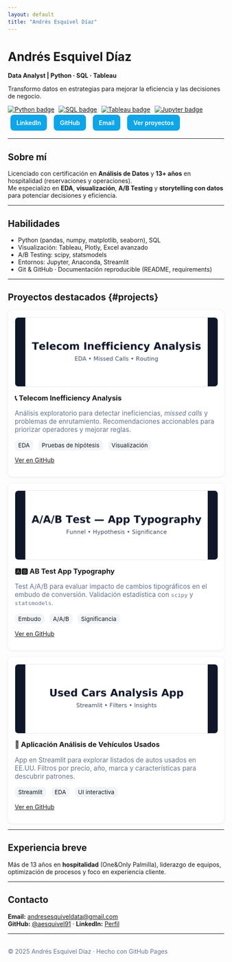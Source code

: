 ```yaml
---
layout: default
title: "Andrés Esquivel Díaz"
---
```


<style>
/* ====== Quick styles para mejorar visuales ====== */
.badges a img { margin-right: 6px; }
.btn-row a {
  display:inline-block; padding:10px 14px; margin:4px 6px; border-radius:8px;
  text-decoration:none; font-weight:600; background:#0ea5e9; color:#fff;
}
.btn-row a:hover { background:#0284c7; }
.section { margin: 2.2rem 0; }
.grid {
  display:grid; gap:16px;
  grid-template-columns: repeat(auto-fit, minmax(260px, 1fr));
}
.card {
  background:#fff; border-radius:12px; padding:16px;
  box-shadow:0 1px 6px rgba(0,0,0,.08);
}
.card img.thumb {
  width:100%; height:160px; object-fit:cover; border-radius:8px; border:1px solid #e5e7eb;
}
.card h3 { margin-top:.8rem; }
.small { color:#64748b; font-size:.95rem; }
.kpis{ display:flex; gap:12px; flex-wrap:wrap; margin:.4rem 0 0; }
.kpi{ background:#f1f5f9; padding:4px 8px; border-radius:8px; font-size:.85rem; }
footer { margin-top: 2rem; color:#64748b; }
</style>

# Andrés Esquivel Díaz  
**Data Analyst | Python · SQL · Tableau**

Transformo datos en estrategias para mejorar la eficiencia y las decisiones de negocio.

<div class="badges">
  <a href="https://img.shields.io/badge/Python-3776AB?logo=python&logoColor=white"><img src="https://img.shields.io/badge/Python-3776AB?logo=python&logoColor=white" alt="Python badge"></a>
  <a href="https://img.shields.io/badge/SQL-316192?logo=postgresql&logoColor=white"><img src="https://img.shields.io/badge/SQL-316192?logo=postgresql&logoColor=white" alt="SQL badge"></a>
  <a href="https://img.shields.io/badge/Tableau-E97627?logo=tableau&logoColor=white"><img src="https://img.shields.io/badge/Tableau-E97627?logo=tableau&logoColor=white" alt="Tableau badge"></a>
  <a href="https://img.shields.io/badge/Jupyter-F37626?logo=jupyter&logoColor=white"><img src="https://img.shields.io/badge/Jupyter-F37626?logo=jupyter&logoColor=white" alt="Jupyter badge"></a>
</div>

<div class="btn-row">
  <a href="https://www.linkedin.com/in/andres-esquivel-diaz-08691337/" target="_blank">LinkedIn</a>
  <a href="https://github.com/aesquivel91" target="_blank">GitHub</a>
  <a href="mailto:andresesquiveldata@gmail.com">Email</a>
  <a href="#projects">Ver proyectos</a>
</div>

---

## Sobre mí
Licenciado con certificación en **Análisis de Datos** y **13+ años** en hospitalidad (reservaciones y operaciones).  
Me especializo en **EDA**, **visualización**, **A/B Testing** y **storytelling con datos** para potenciar decisiones y eficiencia.

---

## Habilidades
- Python (pandas, numpy, matplotlib, seaborn), SQL  
- Visualización: Tableau, Plotly, Excel avanzado  
- A/B Testing: scipy, statsmodels  
- Entornos: Jupyter, Anaconda, Streamlit  
- Git & GitHub · Documentación reproducible (README, requirements)

---

## Proyectos destacados {#projects}

<div class="grid">

  <div class="card">
    <img class="thumb" src="assets/img/telecom.png" alt="Telecom project thumbnail">
    <h3>📞 Telecom Inefficiency Analysis</h3>
    <p class="small">
      Análisis exploratorio para detectar ineficiencias, <em>missed calls</em> y problemas de enrutamiento.  
      Recomendaciones accionables para priorizar operadores y mejorar reglas.
    </p>
    <div class="kpis">
      <div class="kpi">EDA</div>
      <div class="kpi">Pruebas de hipótesis</div>
      <div class="kpi">Visualización</div>
    </div>
    <p><a class="btn-row" href="https://github.com/aesquivel91/telecom-inefficiency-analysis" target="_blank"><span class="btn-row"><span class="btn">Ver en GitHub</span></span></a></p>
  </div>

  <div class="card">
    <img class="thumb" src="assets/img/abtest.png" alt="A/B typography thumbnail">
    <h3>🅰️🅱️ AB Test App Typography</h3>
    <p class="small">
      Test A/A/B para evaluar impacto de cambios tipográficos en el embudo de conversión.  
      Validación estadística con <code>scipy</code> y <code>statsmodels</code>.
    </p>
    <div class="kpis">
      <div class="kpi">Embudo</div>
      <div class="kpi">A/A/B</div>
      <div class="kpi">Significancia</div>
    </div>
    <p><a class="btn-row" href="https://github.com/aesquivel91/ab-test-app-typography" target="_blank"><span class="btn-row"><span class="btn">Ver en GitHub</span></span></a></p>
  </div>

  <div class="card">
    <img class="thumb" src="assets/img/cars.png" alt="Used cars app thumbnail">
    <h3>🚗 Aplicación Análisis de Vehículos Usados</h3>
    <p class="small">
      App en Streamlit para explorar listados de autos usados en EE.UU.  
      Filtros por precio, año, marca y características para descubrir patrones.
    </p>
    <div class="kpis">
      <div class="kpi">Streamlit</div>
      <div class="kpi">EDA</div>
      <div class="kpi">UI interactiva</div>
    </div>
    <p><a class="btn-row" href="https://github.com/aesquivel91/Aplicacion_Analisis_de_vehiculos_usados" target="_blank"><span class="btn-row"><span class="btn">Ver en GitHub</span></span></a></p>
  </div>

</div>

---

## Experiencia breve
Más de 13 años en **hospitalidad** (One&Only Palmilla), liderazgo de equipos, optimización de procesos y foco en experiencia cliente.

---

## Contacto
**Email:** [andresesquiveldata@gmail.com](mailto:andresesquiveldata@gmail.com)  
**GitHub:** [@aesquivel91](https://github.com/aesquivel91) · **LinkedIn:** [Perfil](https://www.linkedin.com/in/andres-esquivel-diaz-08691337/)

---

<footer>© 2025 Andrés Esquivel Díaz · Hecho con GitHub Pages</footer>
